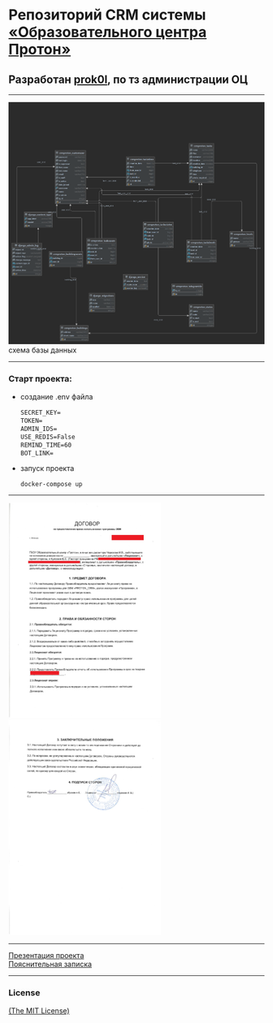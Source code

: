 # Репозиторий CRM системы [«Образовательного центра Протон»](https://proton.mskobr.ru/)

## Разработан [prok0l](https://github.com/prok0l), по тз администрации ОЦ

---
![Схема базы данных](/docs/img/db_design.png) схема базы данных

---
### Cтарт проекта:
- создание .env файла
    ```dotenv
    SECRET_KEY=
    TOKEN=
    ADMIN_IDS=
    USE_REDIS=False
    REMIND_TIME=60
    BOT_LINK=
    ```
- запуск проекта
    ```shell
    docker-compose up
    ```

---
[<img src="docs/img/contract1.jpg" width="300px">](docs/img/contract1.jpg)
[<img src="docs/img/contract2.jpg" width="300px">](docs/img/contract2.jpg)

---
[Презентация проекта](docs/presentation.pptx)\
[Пояснительная записка](docs/proton_crm.docx)

---
### License

[(The MIT License)](LICENSE.txt)